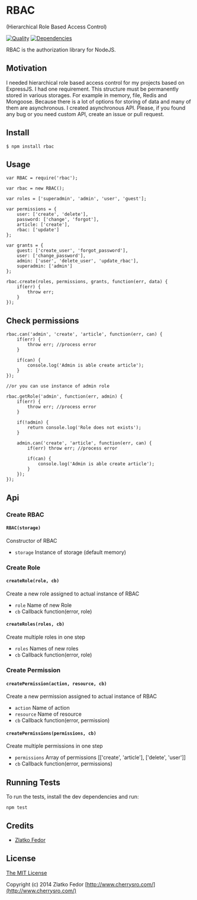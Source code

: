 # RBAC 
(Hierarchical Role Based Access Control)

[![Quality](https://codeclimate.com/github/seeden/rbac.png)](https://codeclimate.com/github/seeden/rbac/badges)
[![Dependencies](https://david-dm.org/seeden/rbac.png)](https://david-dm.org/seeden/rbac)

RBAC is the authorization library for NodeJS. 


## Motivation

I needed hierarchical role based access control for my projects based on ExpressJS. 
I had one requirement. This structure must be permanently stored in various storages. 
For example in memory, file, Redis and Mongoose. 
Because there is a lot of options for storing of data and many of them are asynchronous. 
I created asynchronous API. 
Please, if you found any bug or you need custom API, create an issue or pull request.


## Install

    $ npm install rbac


## Usage

    var RBAC = require('rbac');

    var rbac = new RBAC();

    var roles = ['superadmin', 'admin', 'user', 'guest'];

    var permissions = {
        user: ['create', 'delete'],
        password: ['change', 'forgot'],
        article: ['create'],
        rbac: ['update']
    };

    var grants = {
        guest: ['create_user', 'forgot_password'],
        user: ['change_password'],
        admin: ['user', 'delete_user', 'update_rbac'],
        superadmin: ['admin']
    };

    rbac.create(roles, permissions, grants, function(err, data) {
        if(err) {
            throw err;
        }
    });     


## Check permissions

    rbac.can('admin', 'create', 'article', function(err, can) {
        if(err) {
            throw err; //process error
        }
            
        if(can) {
            console.log('Admin is able create article');    
        }
    });

    //or you can use instance of admin role

    rbac.getRole('admin', function(err, admin) {
        if(err) {
            throw err; //process error
        }

        if(!admin) {
            return console.log('Role does not exists');
        }

        admin.can('create', 'article', function(err, can) {
            if(err) throw err; //process error
            
            if(can) {
                console.log('Admin is able create article');    
            }
        }); 
    });

## Api 

### Create RBAC

#### `RBAC(storage)`

Constructor of RBAC

* `storage` Instance of storage (default memory)


### Create Role

#### `createRole(role, cb) `

Create a new role assigned to actual instance of RBAC

* `role` Name of new Role
* `cb` Callback function(error, role)

#### `createRoles(roles, cb) `

Create multiple roles in one step

* `roles` Names of new roles
* `cb` Callback function(error, role)


### Create Permission

#### `createPermission(action, resource, cb) `

Create a new permission assigned to actual instance of RBAC

* `action` Name of action
* `resource` Name of resource
* `cb` Callback function(error, permission)

#### `createPermissions(permissions, cb) `

Create multiple permissions in one step

* `permissions` Array of permissions [['create', 'article'], ['delete', 'user']]
* `cb` Callback function(error, permissions)



## Running Tests

To run the tests, install the dev dependencies and run:
    
    npm test


    
## Credits

  - [Zlatko Fedor](http://github.com/seeden)

## License

[The MIT License](http://opensource.org/licenses/MIT)

Copyright (c) 2014 Zlatko Fedor [http://www.cherrysro.com/](http://www.cherrysro.com/)
